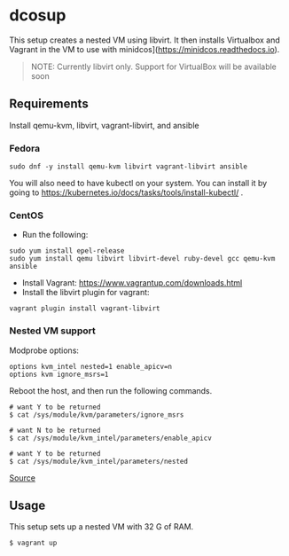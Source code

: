 # dcosup
This setup creates a nested VM using libvirt. It then installs Virtualbox and
Vagrant in the VM to use with minidcos](https://minidcos.readthedocs.io).

> NOTE: Currently libvirt only. Support for VirtualBox will be available soon

## Requirements

Install qemu-kvm, libvirt, vagrant-libvirt, and ansible

### Fedora

```
sudo dnf -y install qemu-kvm libvirt vagrant-libvirt ansible
```

You will also need to have kubectl on your system. You can install it by going
to https://kubernetes.io/docs/tasks/tools/install-kubectl/ .

### CentOS

* Run the following:

```
sudo yum install epel-release
sudo yum install qemu libvirt libvirt-devel ruby-devel gcc qemu-kvm ansible
```

* Install Vagrant: https://www.vagrantup.com/downloads.html
* Install the libvirt plugin for vagrant:

```
vagrant plugin install vagrant-libvirt
```

### Nested VM support

Modprobe options:

```
options kvm_intel nested=1 enable_apicv=n
options kvm ignore_msrs=1
```

Reboot the host, and then run the following commands.

```
# want Y to be returned
$ cat /sys/module/kvm/parameters/ignore_msrs

# want N to be returned
$ cat /sys/module/kvm_intel/parameters/enable_apicv

# want Y to be returned
$ cat /sys/module/kvm_intel/parameters/nested
```

[Source](https://fabianlee.org/2018/09/19/kvm-deploying-a-nested-version-of-vmware-esxi-6-7-inside-kvm)

## Usage
This setup sets up a nested VM with 32 G of RAM.

```
$ vagrant up
```
